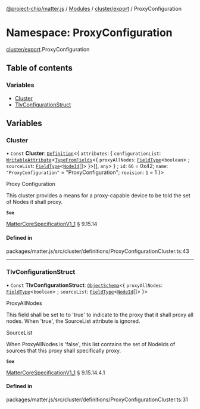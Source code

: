 [@project-chip/matter.js](../README.md) / [Modules](../modules.md) / [cluster/export](cluster_export.md) / ProxyConfiguration

# Namespace: ProxyConfiguration

[cluster/export](cluster_export.md).ProxyConfiguration

## Table of contents

### Variables

- [Cluster](cluster_export.ProxyConfiguration.md#cluster)
- [TlvConfigurationStruct](cluster_export.ProxyConfiguration.md#tlvconfigurationstruct)

## Variables

### Cluster

• `Const` **Cluster**: [`Definition`](cluster_export.ClusterFactory.md#definition)<{ `attributes`: { `configurationList`: [`WritableAttribute`](cluster_export.md#writableattribute)<[`TypeFromFields`](tlv_export.md#typefromfields)<{ `proxyAllNodes`: [`FieldType`](../interfaces/tlv_export.FieldType.md)<`boolean`\> ; `sourceList`: [`FieldType`](../interfaces/tlv_export.FieldType.md)<[`NodeId`](datatype_export.md#nodeid)[]\>  }\>[], `any`\>  } ; `id`: ``66`` = 0x42; `name`: ``"ProxyConfiguration"`` = "ProxyConfiguration"; `revision`: ``1`` = 1 }\>

Proxy Configuration

This cluster provides a means for a proxy-capable device to be told the set of Nodes it shall proxy.

**`See`**

[MatterCoreSpecificationV1_1](../interfaces/spec_export.MatterCoreSpecificationV1_1.md) § 9.15.14

#### Defined in

packages/matter.js/src/cluster/definitions/ProxyConfigurationCluster.ts:43

___

### TlvConfigurationStruct

• `Const` **TlvConfigurationStruct**: [`ObjectSchema`](../classes/tlv_export.ObjectSchema.md)<{ `proxyAllNodes`: [`FieldType`](../interfaces/tlv_export.FieldType.md)<`boolean`\> ; `sourceList`: [`FieldType`](../interfaces/tlv_export.FieldType.md)<[`NodeId`](datatype_export.md#nodeid)[]\>  }\>

ProxyAllNodes

This field shall be set to to 'true' to indicate to the proxy that it shall proxy all nodes. When 'true', the
SourceList attribute is ignored.

SourceList

When ProxyAllNodes is 'false', this list contains the set of NodeIds of sources that this proxy shall
specifically proxy.

**`See`**

[MatterCoreSpecificationV1_1](../interfaces/spec_export.MatterCoreSpecificationV1_1.md) § 9.15.14.4.1

#### Defined in

packages/matter.js/src/cluster/definitions/ProxyConfigurationCluster.ts:31
